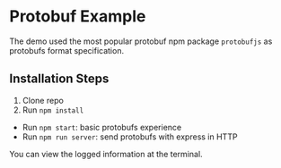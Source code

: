 # Protobuf Example

The demo used the most popular protobuf npm package `protobufjs` as protobufs format specification.

## Installation Steps

1. Clone repo
2. Run `npm install`

- Run `npm start`: basic protobufs experience
- Run `npm run server`: send protobufs with express in HTTP


You can view the logged information at the terminal.
